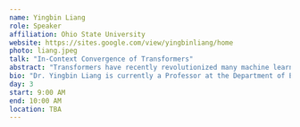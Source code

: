 ```yaml
---
name: Yingbin Liang
role: Speaker
affiliation: Ohio State University
website: https://sites.google.com/view/yingbinliang/home
photo: liang.jpeg
talk: "In-Context Convergence of Transformers"
abstract: "Transformers have recently revolutionized many machine learning domains and one salient discovery is their remarkable in-context learning capability, where models can capture an unseen task by utilizing task-specific prompts without further parameters fine-tuning. In this talk, I will present our recent work that aims at understanding the in-context learning mechanism of transformers. Our focus is on the learning dynamics of a one-layer transformer with softmax attention trained via gradient descent in order to in-context learn linear function classes. I will first present our characterization of the training convergence of in-context learning for data with balanced and imbalanced features, respectively. I will then discuss the insights that we obtain about attention models and training processes. I will also talk about the analysis techniques that we develop which may be useful for a broader set of problems. I will finally conclude my talk with comments on a few future directions.<br>This is a joint work with Yu Huang (UPenn) and Yuan Cheng (NUS)."
bio: "Dr. Yingbin Liang is currently a Professor at the Department of Electrical and Computer Engineering at the Ohio State University (OSU), and a core faculty of the Ohio State Translational Data Analytics Institute (TDAI). She also serves as the Deputy Director of the AI-EDGE Institute at OSU. Dr. Liang received the Ph.D. degree in Electrical Engineering from the University of Illinois at Urbana-Champaign in 2005, and served on the faculty of University of Hawaii and Syracuse University before she joined OSU. Dr. Liang’s research interests include machine learning, optimization, information theory, and statistical signal processing. Dr. Liang received the National Science Foundation CAREER Award and the State of Hawaii Governor Innovation Award in 2009. She also received EURASIP Best Paper Award in 2014. She is an IEEE fellow."
day: 3
start: 9:00 AM
end: 10:00 AM
location: TBA
---
```

